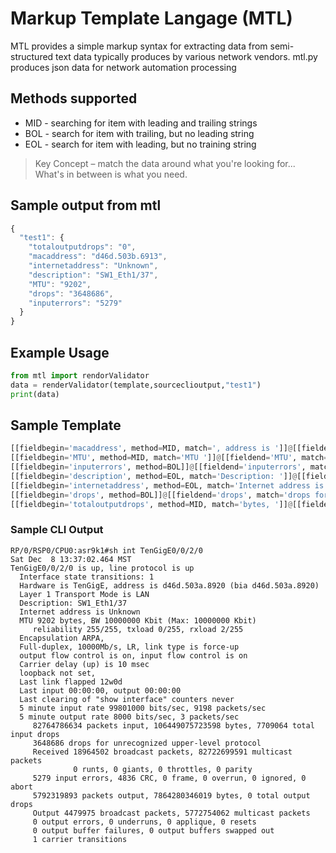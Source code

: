 # Markup Template Langage (MTL)
MTL provides a simple markup syntax for extracting data from semi-structured text data typically produces by various network vendors. mtl.py produces json data for network automation processing

## Methods supported
* MID - searching for item with leading and trailing strings
* BOL - search for item with trailing, but no leading string
* EOL - search for item with leading, but no training string
> Key Concept – match the data around what you're looking for... What's in between is what you need.
## Sample output from mtl
```javascript
{
  "test1": {
    "totaloutputdrops": "0",
    "macaddress": "d46d.503b.6913",
    "internetaddress": "Unknown",
    "description": "SW1_Eth1/37",
    "MTU": "9202",
    "drops": "3648686",
    "inputerrors": "5279"
  }
}
```

## Example Usage
```python
from mtl import rendorValidator
data = renderValidator(template,sourceclioutput,"test1")
print(data)
```
## Sample Template
```python
[[fieldbegin='macaddress', method=MID, match=', address is ']]@[[fieldend='macaddress', match='(bia']]
[[fieldbegin='MTU', method=MID, match='MTU ']]@[[fieldend='MTU', match='bytes, BW']]
[[fieldbegin='inputerrors', method=BOL]]@[[fieldend='inputerrors', match=' input errors']]
[[fieldbegin='description', method=EOL, match='Description: ']]@[[fieldend='description', match=' \n']]
[[fieldbegin='internetaddress', method=EOL, match='Internet address is ']]@[[fieldend='internetaddress', match=' \n']]
[[fieldbegin='drops', method=BOL]]@[[fieldend='drops', match='drops for unrecognized']]
[[fieldbegin='totaloutputdrops', method=MID, match='bytes, ']]@[[fieldend='totaloutputdrops', match='total output drops']]
```

### Sample CLI Output
```cisco
RP/0/RSP0/CPU0:asr9k1#sh int TenGigE0/0/2/0
Sat Dec  8 13:37:02.464 MST
TenGigE0/0/2/0 is up, line protocol is up
  Interface state transitions: 1
  Hardware is TenGigE, address is d46d.503a.8920 (bia d46d.503a.8920)
  Layer 1 Transport Mode is LAN
  Description: SW1_Eth1/37
  Internet address is Unknown
  MTU 9202 bytes, BW 10000000 Kbit (Max: 10000000 Kbit)
     reliability 255/255, txload 0/255, rxload 2/255
  Encapsulation ARPA,
  Full-duplex, 10000Mb/s, LR, link type is force-up
  output flow control is on, input flow control is on
  Carrier delay (up) is 10 msec
  loopback not set,
  Last link flapped 12w0d
  Last input 00:00:00, output 00:00:00
  Last clearing of "show interface" counters never
  5 minute input rate 99801000 bits/sec, 9198 packets/sec
  5 minute output rate 8000 bits/sec, 3 packets/sec
     82764786634 packets input, 106449075723598 bytes, 7709064 total input drops
     3648686 drops for unrecognized upper-level protocol
     Received 18964502 broadcast packets, 82722699591 multicast packets
              0 runts, 0 giants, 0 throttles, 0 parity
     5279 input errors, 4836 CRC, 0 frame, 0 overrun, 0 ignored, 0 abort
     5792319893 packets output, 7864280346019 bytes, 0 total output drops
     Output 4479975 broadcast packets, 5772754062 multicast packets
     0 output errors, 0 underruns, 0 applique, 0 resets
     0 output buffer failures, 0 output buffers swapped out
     1 carrier transitions
```
